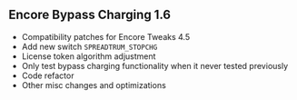 ## Encore Bypass Charging 1.6

- Compatibility patches for Encore Tweaks 4.5
- Add new switch `SPREADTRUM_STOPCHG`
- License token algorithm adjustment
- Only test bypass charging functionality when it never tested previously
- Code refactor
- Other misc changes and optimizations
